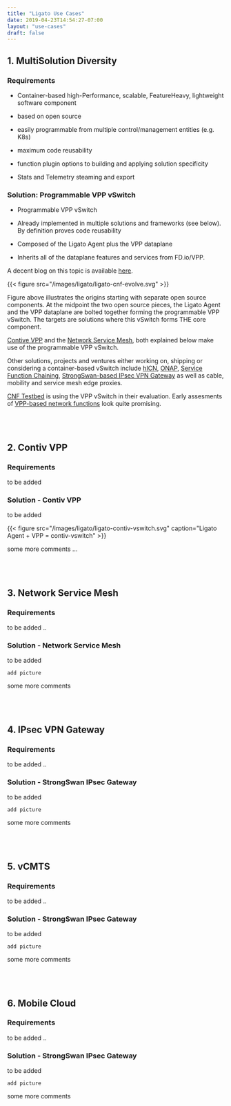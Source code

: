 ```yaml
---
title: "Ligato Use Cases"
date: 2019-04-23T14:54:27-07:00
layout: "use-cases"
draft: false
---
```



## 1. MultiSolution Diversity

### Requirements

* Container-based high-Performance, scalable, FeatureHeavy, lightweight software component

* based on open source

* easily programmable from multiple control/management entities (e.g. K8s) 

* maximum code reusability

* function plugin options to building and applying solution specificity

* Stats and Telemetry steaming and export

### Solution: Programmable VPP vSwitch

* Programmable VPP vSwitch 

* Already implemented in multiple solutions and frameworks (see below). By definition proves code reusability

* Composed of the Ligato Agent plus the VPP dataplane 

* Inherits all of the dataplane features and services from FD.io/VPP. 

A decent blog on this topic is available [here](/blog/cnf-ligato-fdio).

{{< figure src="/images/ligato/ligato-cnf-evolve.svg" >}}

Figure above illustrates the origins starting with separate open source components. At the midpoint the two open source pieces, the Ligato Agent and the VPP dataplane are bolted together forming the programmable VPP vSwitch. The targets are solutions where this vSwitch forms THE core component. 

[Contive VPP](https://contivpp.io) and the [Network Service Mesh](https://networkservicemesh.io), both explained below make use of the programmable VPP vSwitch. 

Other solutions, projects and ventures either working on, shipping or considering a container-based vSwitch include [hICN](https://fd.io/2019/02/introducing-hybrid-information-centric-networking-hicn-a-new-fd-io-project/), [ONAP](https://www.onap.org), [Service Function Chaining](https://github.com/ligato/sfc-controller), [StrongSwan-based IPsec VPN Gateway](https://fosdem.org/2019/schedule/event/vpp_ligato_as_ipsec_gateway/) as well as cable, mobility and service mesh edge proxies. 

[CNF Testbed](https://github.com/cncf/cnf-testbed) is using the VPP vSwitch in their evaluation. Early assesments of [VPP-based network functions](https://datatracker.ietf.org/doc/draft-mkonstan-nf-service-density/) look quite promising. 
<br />
<br />
<br />
<br />
## 2. Contiv VPP

### Requirements

to be added

### Solution - Contiv VPP

to be added
  
{{< figure src="/images/ligato/ligato-contiv-vswitch.svg" caption="Ligato Agent + VPP = contiv-vswitch" >}}

some more comments ...
<br />
<br />
<br />
<br />
## 3. Network Service Mesh

### Requirements

to be added ..

### Solution - Network Service Mesh

to be added

`add picture`

some more comments
<br />
<br />
<br />
<br />
## 4. IPsec VPN Gateway

### Requirements

to be added ..

### Solution - StrongSwan IPsec Gateway

to be added

`add picture`

some more comments
<br />
<br />
<br />
<br />
## 5. vCMTS

### Requirements

to be added ..

### Solution - StrongSwan IPsec Gateway

to be added

`add picture`

some more comments
<br />
<br />
<br />
<br />
## 6. Mobile Cloud

### Requirements

to be added ..

### Solution - StrongSwan IPsec Gateway

to be added

`add picture`

some more comments


